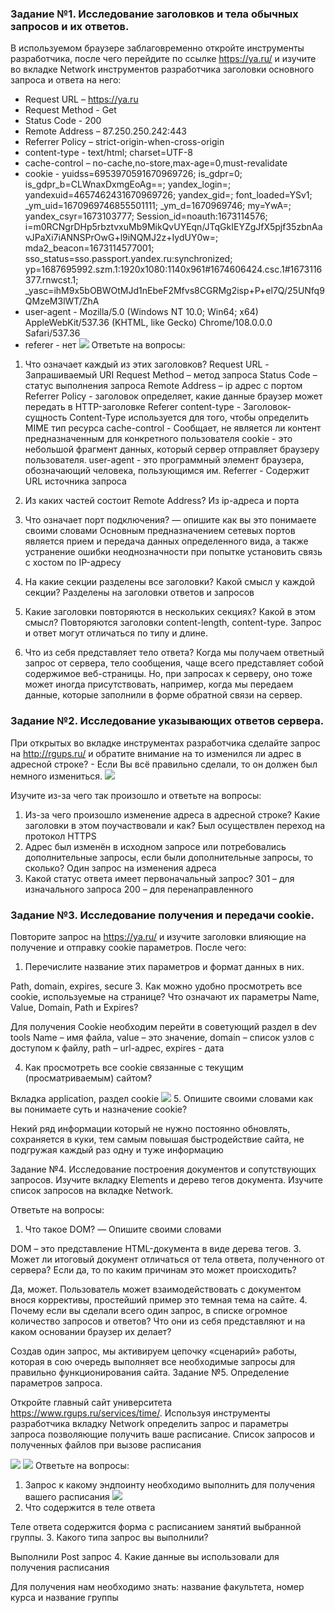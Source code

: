 ### Задание №1. Исследование заголовков и тела обычных запросов и их ответов.
В используемом браузере заблаговременно откройте инструменты разработчика, после чего перейдите по ссылке https://ya.ru/ и изучите во вкладке Network инструментов разработчика заголовки основного запроса и ответа на него:
- 	Request URL – https://ya.ru
- 	Request Method - Get
- 	Status Code - 200
- 	Remote Address – 87.250.250.242:443
- 	Referrer Policy – strict-origin-when-cross-origin
- 	content-type - text/html; charset=UTF-8
- 	cache-control – no-cache,no-store,max-age=0,must-revalidate
- 	cookie - yuidss=6953970591670969726; is_gdpr=0; is_gdpr_b=CLWnaxDxmgEoAg==; yandex_login=; yandexuid=4657462431670969726; yandex_gid=; font_loaded=YSv1; _ym_uid=1670969746855501111; _ym_d=1670969746; my=YwA=; yandex_csyr=1673103777; Session_id=noauth:1673114576; i=m0RCNgrDHp5rbztvxuMb9MikQvUYEqn/JTqGkIEYZgJfX5pjf35zbnAavJPaXi7iANNSPrOwG+l9iNQMJ2z+IydUY0w=; mda2_beacon=1673114577001; sso_status=sso.passport.yandex.ru:synchronized; yp=1687695992.szm.1:1920x1080:1140x961#1674606424.csc.1#1673116377.rnwcst.1; _yasc=ihM9x5bOBWOtMJd1nEbeF2Mfvs8CGRMg2isp+P+el7Q/25UNfq9QMzeM3lWT/ZhA
- 	user-agent - Mozilla/5.0 (Windows NT 10.0; Win64; x64) AppleWebKit/537.36 (KHTML, like Gecko) Chrome/108.0.0.0 Safari/537.36
- 	referer - нет
 ![](1.png)
Ответьте на вопросы:
1.	Что означает каждый из этих заголовков?
Request URL - Запрашиваемый URI
Request Method – метод запроса
Status Code – статус выполнения запроса
Remote Address – ip адрес с портом
Referrer Policy - заголовок определяет, какие данные браузер может передать в HTTP-заголовке Referer
content-type - Заголовок-сущность Content-Type используется для того, чтобы определить MIME тип ресурса
cache-control - Сообщает, не является ли контент предназначенным для конкретного пользователя
cookie - это небольшой фрагмент данных, который сервер отправляет браузеру пользователя.
user-agent - это программный элемент браузера, обозначающий человека, пользующимся им.
Referrer - Содержит URL источника запроса

2.	Из каких частей состоит Remote Address?
Из ip-адреса и порта
3.	Что означает порт подключения? — опишите как вы это понимаете своими словами
Основным предназначением сетевых портов является прием и передача данных определенного вида, а также устранение ошибки неоднозначности при попытке установить связь с хостом по IP-адресу
4.	На какие секции разделены все заголовки? Какой смысл у каждой секции?
Разделены на заголовки ответов и запросов
5.	Какие заголовки повторяются в нескольких секциях? Какой в этом смысл?
Повторяются заголовки content-length, content-type. Запрос и ответ могут отличаться по типу и длине.

6.	Что из себя представляет тело ответа?
Когда мы получаем ответный запрос от сервера, тело сообщения, чаще всего представляет собой содержимое веб-страницы. Но, при запросах к серверу, оно тоже может иногда присутствовать, например, когда мы передаем данные, которые заполнили в форме обратной связи на сервер.




### Задание №2. Исследование указывающих ответов сервера.
При открытых во вкладке инструментах разработчика сделайте запрос на http://rgups.ru/ и обратите внимание на то изменился ли адрес в адресной строке? - Если Вы всё правильно сделали, то он должен был немного измениться.
 ![](2.png)
 
Изучите из-за чего так произошло и ответьте на вопросы:
1.	Из-за чего произошло изменение адреса в адресной строке? Какие заголовки в этом поучаствовали и как?
Был осуществлен переход на протокол HTTPS
2.	Адрес был изменён в исходном запросе или потребовались дополнительные запросы, если были дополнительные запросы, то сколько?
Один запрос на изменения адреса
3.	Какой статус ответа имеет первоначальный запрос?
301 – для изначального запроса
200 – для перенаправленного




### Задание №3. Исследование получения и передачи cookie.
Повторите запрос на https://ya.ru/ и изучите заголовки влияющие на получение и отправку cookie параметров.
После чего:
1.	Перечислите название этих параметров и формат данных в них.

Path, domain, expires, secure
3.	Как можно удобно просмотреть все cookie, используемые на странице? Что означают их параметры Name, Value, Domain, Path и Expires?

Для получения Cookie необходим перейти в советующий раздел в dev tools
Name – имя файла, value – это значение, domain – список узлов с доступом к файлу, path – url-адрес, expires - дата

4.	Как просмотреть все cookie связанные с текущим (просматриваемым) сайтом?
   
Вкладка application, раздел cookie
 ![](3.png)
5.	Опишите своими словами как вы понимаете суть и назначение cookie?

Некий ряд информации который не нужно постоянно обновлять, сохраняется в куки, тем самым повышая быстродействие сайта, не подгружая каждый раз одну и туже информацию

Задание №4. Исследование построения документов и сопутствующих запросов.
Изучите вкладку Elements и дерево тегов документа. Изучите список запросов на вкладке Network.

Ответьте на вопросы:
1.	Что такое DOM? — Опишите своими словами
   
DOM – это представление HTML-документа в виде дерева тегов.
3.	Может ли итоговый документ отличаться от тела ответа, полученного от сервера? Если да, то по каким причинам это может происходить?

Да, может. Пользователь может взаимодействовать с документом внося коррективы, простейший пример это темная тема на сайте.
4.	Почему если вы сделали всего один запрос, в списке огромное количество запросов и ответов? Что они из себя представляют и на каком основании браузер их делает?

Создав один запрос, мы активируем цепочку «сценарий» работы, которая в сою очередь выполняет все необходимые запросы для правильно функционирования сайта.
Задание №5. Определение параметров запроса.

Откройте главный сайт университета https://www.rgups.ru/services/time/. Используя инструменты разработчика вкладку Network определить запрос и параметры запроса позволяющие получить ваше расписание.
Список запросов и полученных файлов при вызове расписания
 
 ![](4.png)
 ![](4_1.png)
Ответьте на вопросы:
1.	Запрос к какому эндпоинту необходимо выполнить для получения вашего расписания
  ![](5.png)
2.	Что содержится в теле ответа

Теле ответа содержится форма с расписанием занятий выбранной группы.
3.	Какого типа запрос вы выполнили?

Выполнили Post запрос
4.	Какие данные вы использовали для получения расписания

Для получения нам необходимо знать: название факультета, номер курса и название группы

